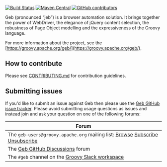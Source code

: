 <!--
SPDX-License-Identifier: Apache-2.0

Licensed under the Apache License, Version 2.0 (the "License");
you may not use this file except in compliance with the License.
You may obtain a copy of the License at

    https://www.apache.org/licenses/LICENSE-2.0

Unless required by applicable law or agreed to in writing, software
distributed under the License is distributed on an "AS IS" BASIS,
WITHOUT WARRANTIES OR CONDITIONS OF ANY KIND, either express or implied.
See the License for the specific language governing permissions and
limitations under the License.
-->
[![Build Status](https://circleci.com/gh/apache/groovy-geb/tree/master.svg?style=shield)](https://circleci.com/gh/apache/workflows/groovy-geb/tree/master)
[![Maven Central](https://maven-badges.herokuapp.com/maven-central/org.gebish/geb-core/badge.svg)](https://maven-badges.herokuapp.com/maven-central/org.gebish/geb-core)
[![GitHub contributors](https://img.shields.io/github/contributors/apache/groovy-geb.svg)](https://github.com/apache/groovy-geb/graphs/contributors/)

Geb (pronounced “jeb”) is a browser automation solution. It brings together the power of WebDriver, the elegance of jQuery content selection, the robustness of Page Object modelling and the expressiveness of the Groovy language.

For more information about the project, see the [https://groovy.apache.org/geb/](https://groovy.apache.org/geb/).

## How to contribute

Please see [CONTRIBUTING.md](https://github.com/geb/geb/blob/master/CONTRIBUTING.md) for contribution guidelines. 

## Submitting issues

If you'd like to submit an issue against Geb then please use the [Geb GitHub issue tracker](https://github.com/apache/groovy-geb/issues).
Please avoid submitting usage questions as issues
and instead join and ask your question on one of the following forums:

| Forum                                                                                                                                                                                                                                            |
|--------------------------------------------------------------------------------------------------------------------------------------------------------------------------------------------------------------------------------------------------|
| The `geb-users@groovy.apache.org` mailing list: [Browse](https://lists.apache.org/list.html?geb-users@groovy.apache.org) [Subscribe](mailto:geb-users-subscribe@groovy.apache.org) [Unsubscribe](mailto:geb-users-unsubscribe@groovy.apache.org) |
| The [Geb GitHub Discussions](https://github.com/apache/groovy-geb/discussions) forum                                                                                                                                                             |
| The `#geb` channel on the [Groovy Slack workspace](https://www.groovycommunity.com)                                                                                                                                                              |

